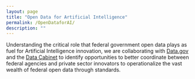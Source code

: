 ```yaml
---
layout: page
title: "Open Data for Artificial Intelligence"
permalink: /OpenDataforAI/
description: ""
---
```


Understanding the critical role that federal government open data plays as fuel for Artificial Intelligence innovation, we are collaborating with [Data.gov](https://www.data.gov/) and the [Data Cabinet](https://ntis.gov/thedatacabinet/) to identify opportunities to better coordinate between federal agencies and private sector innovators to operationalize the vast wealth of federal open data through standards. 
